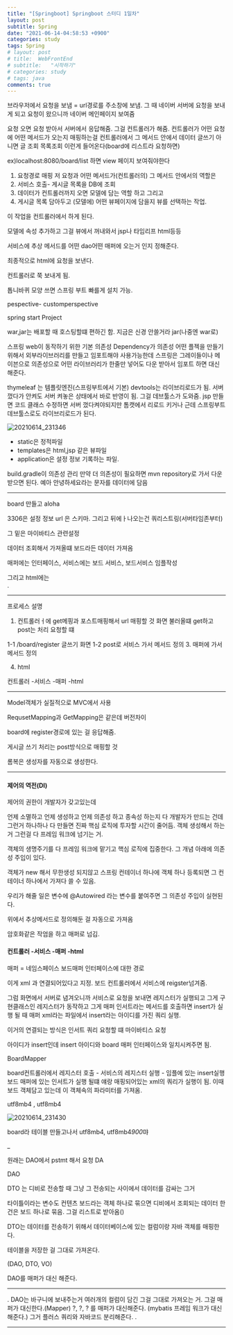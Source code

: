 ```yaml
---
title: "[Springboot] Springboot 스터디 1일차"
layout: post
subtitle: Spring
date: "2021-06-14-04:58:53 +0900"
categories: study
tags: Spring
# layout: post
# title:  WebFrontEnd
# subtitle:   "시작하기"
# categories: study
# tags: java
comments: true
---
```


브라우저에서 요청을 보냄 = url경로를 주소창에 보냄. 그 때 네이버 서버에 요청을 보내게 되고 요청이 왔으니까 네이버 메인페이지 보여줌

요청 오면 요청 받아서 서버에서 응답해줌. 그걸 컨트롤러가 해줌.
컨트롤러가 어떤 요청에 어떤 메서드가 오는지 매핑하는걸 컨트롤러에서
그 메서드 안에서 데이터 글쓰기 아니면 글 조회 목록조회 이런게 들어온다(board에 리스트라 요청하면)

ex)localhost:8080/board/list
하면 view 페이지 보여줘야한다

1. 요청경로 매핑
   저 요청과 어떤 메서드가(컨트롤러의) 그 메서드 안에서의 역할은
2. 서비스 호출- 게시글 목록을 DB에 조회
3. 데이터가 컨트롤러까지 오면 모델에 담는 역할 하고 그리고
4. 게시글 목록 담아두고 (모델에) 어떤 뷰페이지에 담을지 뷰를 선택하는 작업.

이 작업을 컨트롤러에서 하게 된다.

모델에 속성 추가하고 그걸 뷰에서 꺼내와서 jsp나 타임리프 html등등

서비스에 추상 메서드를
어떤 dao어떤 매퍼에 오는거 인지 정해준다.

최종적으로 html에 요청을 보낸다.

컨트롤러로 쭉 보내게 됨.

톱니바퀴 모양 쓰면 스프링 부트 빠를게 설치 가능.

pespective- customperspective

spring start Project

war,jar는 배포할 때 호스팅할떄 편하긴 함.
지금은 신경 안쓸거라 jar(나중엔 war로)

스프링 web이 동작하기 위한 기본 의존성
Dependency가 의존성
어떤 플젝을 만들기 위해서 외부라이브러리를 만들고 임포트해야 사용가능한데
스프링은 그레이들이나 메이븐으로 의존성으로 어떤 라이브러리가 한줄만 넣어도 다운 받아서 임포트 하면 대신 해준다.

thymeleaf 는 템플릿엔진(스프링부트에서 기본)
devtools는 라이브리로드가 됨. 서버 껐다가 안켜도 서버 켜놓은 상태에서 바로 반영이 됨.
그걸 데브툴스가 도와줌.
jsp 만들면 코드 클래스 수정하면 서버 껐다켜야되지만
톰캣에서 리로드 키거나 근데 스프링부트 데브툴스로도 라이브리로드가 된다.

![20210614_231346](/assets/20210614_231346.png)

- static은 정적파일
- templates은 html,jsp 같은 뷰파일
- application은 설정 정보 기록하는 파일.

build.gradle이 의존성 관리
만약 더 의존성이 필요하면 mvn repository로 가서 다운받으면 된다. 예아
안녕하세요라는 문자를 데이터에 담음

---

board 만들고 aloha

3306은 설정 정보 url 은 스키마.
그리고 뒤에ㅏ나오는건 쿼리스트링(서버타임존부터)

그 밑은 마이바티스 관련설정

데이터 조회해서 가져올떄 보드라든 데이터 가져옴

매퍼에는 인터페이스, 서비스에는 보드 서비스, 보드서비스 임플작성

그리고 html에는  
.

---

프로세스 설명

1. 컨트롤러ㅓ에 get메핑과 포스트매핑해서 url 매핑할 것
   화면 불러올떄 get하고 post는 처리 요청할 떄

1-1 /board/register 글쓰기 화면
1-2 post로
서비스 가서 메서드 정의 3. 매퍼에 가서 메서드 정의

4. html

컨트롤러 -서비스 -매퍼 -html

---

Model객체가 실질적으로 MVC에서 사용

RequsetMapping과 GetMapping은 같은데 버전차이

board에 register경로에 있는 걸 응답해줌.

게시글 쓰기 처리는 post방식으로 매핑할 것

롬복은 생성자를 자동으로 생성한다.

---

#### 제어의 역전(DI)

제어의 권한이 개발자가 갖고있는데

언제 소멸하고 언제 생성하고 언제 의존성 하고 종속성 하는지 다 개발자가 만드는 건데 그런거 하나하나 다 만들면 진짜 핵심 로직에 투자할 시간이 줄어듬.
객체 생성해서 하는거 그런걸 다 프레임 워크에 넘기는 거.

객체의 생명주기를 다 프레임 워크에 맡기고 핵심 로직에 집중한다. 그 개념 아래에 의존성 주입이 있다.

객체가 new 해서 무한생성 되지않고 스프링 컨테이너 하나에 객체 하나 등록되면 그 컨테이너 하나에서 가져다 쓸 수 있음.

우리가 해줄 일은 변수에 @Autowired 라는 변수를 붙여주면 그 의존성 주입이 실현된다.

위에서 추상메서드로 정의해둔 걸 자동으로 가져옴

암호화같은 작엄을 하고 매퍼로 넘김.

#### 컨트롤러 -서비스 -매퍼 -html

매퍼 = 네임스페이스 보드매퍼 인터페이스에 대한 경로

이게 xml 과 연결되어있다고 지정.
보드 컨트롤러에서 서비스에 reigster넘겨줌.

그럼 화면에서 서버로 념겨오니까 서비스로 요청을 보내면 레지스터가 실행되고 그게 구현클래스인 레지스터가 동작하고
그게 매퍼 인서트라는 메서드를 호출하면 insert가 실행 될 때 매퍼 xml라는 파일에서 insert라는 아이디를 가진 쿼리 실행.

이거의 연결되는 방식은 인서트 쿼리 요청할 떄 마이바티스 요청

아이디가 insert인데 insert 아이디와 board 매퍼 인터페이스와 일치시켜주면 됨.

BoardMapper

board컨트롤러에서 레지스터 호출 - 서비스의 레지스터 실행 - 임플에 있는 insert실행 보드 매퍼에 있는 인서트가 실행 될떄 얘랑 매핑되어있는 xml의 쿼리가 실행이 됨. 이때 보드 객체담고 있는데 이 객체속의 파라미터를 가져옴.

utf8mb4 , utf8mb4

![20210614_231430](/assets/20210614_231430.png)

board라 테이블 만들고나서
utf8mb4, utf8mb4*900*먀

\_

원래는 DAO에서 pstmt 해서 요청 DA

DAO

DTO 는 디비로 전송할 때 그냥 그 전송되는 사이에서 데이터를 감싸는 그거

타이틀이라는 변수도 컨텐츠 보드라는 객체 하나로 묶으면 디비에서 조회되는 데이터 한건은 보드 하나로 묶음. 그걸 리스트로 받아옴()

DTO는 데이터를 전송하기 위해서 데이터베이스에 있는 컬럼이랑 자바 객체를 매핑한다.

테이블을 저장한 걸 그대로 가져온다.

(DAO, DTO, VO)

DAO를 매퍼가 대신 해준다.

---

.
DAO는 바구니에 보내주는거 여러개의 컬럼이 담긴 그걸 그대로 가져오는 거.
그걸 매퍼가 대신한다.(Mapper)
?, ?, ? 를 매퍼가 대신해준다.
(mybatis 프레임 워크가 대신해준다.)
그거 플러스 쿼리와 자바코드 분리해준다.
.

---

